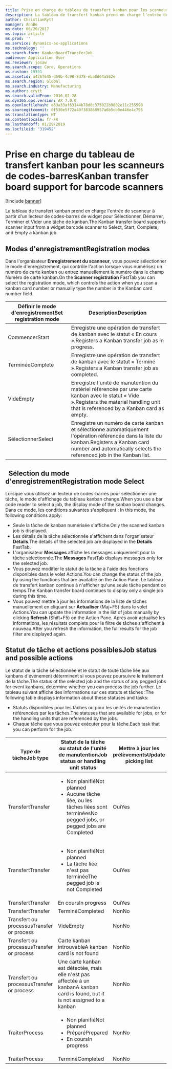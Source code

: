 ```yaml
---
title: Prise en charge du tableau de transfert kanban pour les scanneurs de codes-barres
description: La tableau de transfert kanban prend en charge l'entrée de scanneur à partir d'un lecteur de codes-barres de widget pour Sélectionner, Démarrer, Terminer et Vider une tâche de kanban.
author: ChristianRytt
manager: AnnBe
ms.date: 06/20/2017
ms.topic: article
ms.prod: ''
ms.service: dynamics-ax-applications
ms.technology: ''
ms.search.form: KanbanBoardTransferJob
audience: Application User
ms.reviewer: josaw
ms.search.scope: Core, Operations
ms.custom: 19391
ms.assetid: a426f645-d59b-4c98-8d78-eba8d64a562e
ms.search.region: Global
ms.search.industry: Manufacturing
ms.author: crytt
ms.search.validFrom: 2016-02-28
ms.dyn365.ops.version: AX 7.0.0
ms.openlocfilehash: e63a33af63144b78d0c375022b9802e11c255598
ms.sourcegitcommit: 0f530e5f72a40f383868957a6b5cb0e446e4c795
ms.translationtype: HT
ms.contentlocale: fr-FR
ms.lasthandoff: 01/29/2019
ms.locfileid: "319452"
---
```

# <a name="kanban-transfer-board-support-for-barcode-scanners"></a><span data-ttu-id="62d4f-103">Prise en charge du tableau de transfert kanban pour les scanneurs de codes-barres</span><span class="sxs-lookup"><span data-stu-id="62d4f-103">Kanban transfer board support for barcode scanners</span></span>

[!include [banner](../includes/banner.md)]

<span data-ttu-id="62d4f-104">La tableau de transfert kanban prend en charge l'entrée de scanneur à partir d'un lecteur de codes-barres de widget pour Sélectionner, Démarrer, Terminer et Vider une tâche de kanban.</span><span class="sxs-lookup"><span data-stu-id="62d4f-104">The Kanban transfer board supports scanner input from a widget barcode scanner to Select, Start, Complete, and Empty a kanban job.</span></span>

<a name="registration-modes"></a><span data-ttu-id="62d4f-105">Modes d'enregistrement</span><span class="sxs-lookup"><span data-stu-id="62d4f-105">Registration modes</span></span>
------------------

<span data-ttu-id="62d4f-106">Dans l'organisateur **Enregistrement du scanneur**, vous pouvez sélectionner le mode d'enregistrement, qui contrôle l'action lorsque vous numérisez un numéro de carte kanban ou entrez manuellement le numéro dans le champ Numéro de carte kanban.</span><span class="sxs-lookup"><span data-stu-id="62d4f-106">On the **Scanner registration** FastTab you can select the registration mode, which controls the action when you scan a kanban card number or manually type the number in the Kanban card number field.</span></span>

| <span data-ttu-id="62d4f-107">Définir le mode d'enregistrement</span><span class="sxs-lookup"><span data-stu-id="62d4f-107">Set registration mode</span></span> | <span data-ttu-id="62d4f-108">Description</span><span class="sxs-lookup"><span data-stu-id="62d4f-108">Description</span></span>                                                                                     |
|-----------------------|-------------------------------------------------------------------------------------------------|
| <span data-ttu-id="62d4f-109">Commencer</span><span class="sxs-lookup"><span data-stu-id="62d4f-109">Start</span></span>                 | <span data-ttu-id="62d4f-110">Enregistre une opération de transfert de kanban avec le statut « En cours ».</span><span class="sxs-lookup"><span data-stu-id="62d4f-110">Registers a Kanban transfer job as in progress.</span></span>                                                 |
| <span data-ttu-id="62d4f-111">Terminée</span><span class="sxs-lookup"><span data-stu-id="62d4f-111">Complete</span></span>              | <span data-ttu-id="62d4f-112">Enregistre une opération de transfert de kanban avec le statut « Terminé ».</span><span class="sxs-lookup"><span data-stu-id="62d4f-112">Registers a Kanban transfer job as completed.</span></span>                                                   |
| <span data-ttu-id="62d4f-113">Vide</span><span class="sxs-lookup"><span data-stu-id="62d4f-113">Empty</span></span>                 | <span data-ttu-id="62d4f-114">Enregistre l'unité de manutention du matériel référencée par une carte kanban avec le statut « Vide ».</span><span class="sxs-lookup"><span data-stu-id="62d4f-114">Registers the material handling unit that is referenced by a Kanban card as empty.</span></span>              |
| <span data-ttu-id="62d4f-115">Sélectionner</span><span class="sxs-lookup"><span data-stu-id="62d4f-115">Select</span></span>                | <span data-ttu-id="62d4f-116">Enregistre un numéro de carte kanban et sélectionne automatiquement l'opération référencée dans la liste du kanban.</span><span class="sxs-lookup"><span data-stu-id="62d4f-116">Registers a Kanban card number and automatically selects the referenced job in the Kanban list.</span></span> |

 
<span data-ttu-id="62d4f-117">Sélection du mode d'enregistrement</span><span class="sxs-lookup"><span data-stu-id="62d4f-117">Registration mode Select</span></span>
------------------------

<span data-ttu-id="62d4f-118">Lorsque vous utilisez un lecteur de codes-barres pour sélectionner une tâche, le mode d'affichage du tableau kanban change.</span><span class="sxs-lookup"><span data-stu-id="62d4f-118">When you use a bar code reader to select a job, the display mode of the kanban board changes.</span></span><span data-ttu-id="62d4f-119"> Dans ce mode, les conditions suivantes s'appliquent :</span><span class="sxs-lookup"><span data-stu-id="62d4f-119"> In this mode, the following conditions apply:</span></span>

-   <span data-ttu-id="62d4f-120">Seule la tâche de kanban numérisée s'affiche.</span><span class="sxs-lookup"><span data-stu-id="62d4f-120">Only the scanned kanban job is displayed.</span></span>
-   <span data-ttu-id="62d4f-121">Les détails de la tâche sélectionnée s'affichent dans l'organisateur **Détails**.</span><span class="sxs-lookup"><span data-stu-id="62d4f-121">The details of the selected job are displayed in the **Details** FastTab.</span></span>
-   <span data-ttu-id="62d4f-122">L'organisateur **Messages** affiche les messages uniquement pour la tâche sélectionnée.</span><span class="sxs-lookup"><span data-stu-id="62d4f-122">The **Messages** FastTab displays messages only for the selected job.</span></span>
-   <span data-ttu-id="62d4f-123">Vous pouvez modifier le statut de la tâche à l'aide des fonctions disponibles dans le volet Actions.</span><span class="sxs-lookup"><span data-stu-id="62d4f-123">You can change the status of the job by using the functions that are available on the Action Pane.</span></span> <span data-ttu-id="62d4f-124">Le tableau de transfert kanban continue à n'afficher qu'une seule tâche pendant ce temps.</span><span class="sxs-lookup"><span data-stu-id="62d4f-124">The Kanban transfer board continues to display only a single job during this time.</span></span>
-   <span data-ttu-id="62d4f-125">Vous pouvez mettre à jour les informations de la liste de tâches manuellement en cliquant sur **Actualiser** (Maj+F5) dans le volet Actions.</span><span class="sxs-lookup"><span data-stu-id="62d4f-125">You can update the information in the list of jobs manually by clicking **Refresh** (Shift+F5) on the Action Pane.</span></span> <span data-ttu-id="62d4f-126">Après avoir actualisé les informations, les résultats complets pour le filtre de tâches s'affichent à nouveau.</span><span class="sxs-lookup"><span data-stu-id="62d4f-126">After you refresh the information, the full results for the job filter are displayed again.</span></span>

## <a name="job-status-and-possible-actions"></a><span data-ttu-id="62d4f-127">Statut de tâche et actions possibles</span><span class="sxs-lookup"><span data-stu-id="62d4f-127">Job status and possible actions</span></span>
<span data-ttu-id="62d4f-128">Le statut de la tâche sélectionnée et le statut de toute tâche liée aux kanbans d'événement déterminent si vous pouvez poursuivre le traitement de la tâche.</span><span class="sxs-lookup"><span data-stu-id="62d4f-128">The status of the selected job and the status of any pegged jobs for event kanbans, determine whether you can process the job further.</span></span> <span data-ttu-id="62d4f-129">Le tableau suivant affiche des informations sur ces statuts et tâches :</span><span class="sxs-lookup"><span data-stu-id="62d4f-129">The following table displays information about these statuses and tasks:</span></span>
-   <span data-ttu-id="62d4f-130">Statuts disponibles pour les tâches ou pour les unités de manutention référencées par les tâches.</span><span class="sxs-lookup"><span data-stu-id="62d4f-130">The statuses that are available for jobs, or for the handling units that are referenced by the jobs.</span></span>
-   <span data-ttu-id="62d4f-131">Chaque tâche que vous pouvez exécuter pour la tâche.</span><span class="sxs-lookup"><span data-stu-id="62d4f-131">Each task that you can perform for the job.</span></span>

<table>
<colgroup>
<col width="12%" />
<col width="12%" />
<col width="12%" />
<col width="12%" />
<col width="12%" />
<col width="12%" />
<col width="12%" />
<col width="12%" />
</colgroup>
<thead>
<tr class="header">
<th><span data-ttu-id="62d4f-132">Type de tâche</span><span class="sxs-lookup"><span data-stu-id="62d4f-132">Job type</span></span></th>
<th><span data-ttu-id="62d4f-133">Statut de la tâche ou statut de l'unité de manutention</span><span class="sxs-lookup"><span data-stu-id="62d4f-133">Job status or handling unit status</span></span></th>
<th><span data-ttu-id="62d4f-134">Mettre à jour les prélèvements</span><span class="sxs-lookup"><span data-stu-id="62d4f-134">Update picking list</span></span></th>
<th><span data-ttu-id="62d4f-135">Commencer</span><span class="sxs-lookup"><span data-stu-id="62d4f-135">Start</span></span></th>
<th><span data-ttu-id="62d4f-136">Mettre à jour l'enregistrement</span><span class="sxs-lookup"><span data-stu-id="62d4f-136">Update registration</span></span></th>
<th><span data-ttu-id="62d4f-137">Terminée</span><span class="sxs-lookup"><span data-stu-id="62d4f-137">Complete</span></span></th>
<th><span data-ttu-id="62d4f-138">Vide</span><span class="sxs-lookup"><span data-stu-id="62d4f-138">Empty</span></span></th>
<th><span data-ttu-id="62d4f-139">Créer des kanbans d'événement</span><span class="sxs-lookup"><span data-stu-id="62d4f-139">Create event kanbans</span></span></th>
</tr>
</thead>
<tbody>
<tr class="odd">
<td><span data-ttu-id="62d4f-140">Transfert</span><span class="sxs-lookup"><span data-stu-id="62d4f-140">Transfer</span></span></td>
<td><ul>
<li><span data-ttu-id="62d4f-141">Non planifié</span><span class="sxs-lookup"><span data-stu-id="62d4f-141">Not planned</span></span></li>
<li><span data-ttu-id="62d4f-142">Aucune tâche liée, ou les tâches liées sont terminées</span><span class="sxs-lookup"><span data-stu-id="62d4f-142">No pegged jobs, or pegged jobs are Completed</span></span></li>
</ul></td>
<td><span data-ttu-id="62d4f-143">Oui</span><span class="sxs-lookup"><span data-stu-id="62d4f-143">Yes</span></span></td>
<td><span data-ttu-id="62d4f-144">Oui</span><span class="sxs-lookup"><span data-stu-id="62d4f-144">Yes</span></span></td>
<td><span data-ttu-id="62d4f-145">Oui</span><span class="sxs-lookup"><span data-stu-id="62d4f-145">Yes</span></span></td>
<td><span data-ttu-id="62d4f-146">Oui</span><span class="sxs-lookup"><span data-stu-id="62d4f-146">Yes</span></span></td>
<td><span data-ttu-id="62d4f-147">Non</span><span class="sxs-lookup"><span data-stu-id="62d4f-147">No</span></span></td>
<td><span data-ttu-id="62d4f-148">Oui</span><span class="sxs-lookup"><span data-stu-id="62d4f-148">Yes</span></span></td>
</tr>
<tr class="even">
<td><span data-ttu-id="62d4f-149">Transfert</span><span class="sxs-lookup"><span data-stu-id="62d4f-149">Transfer</span></span></td>
<td><ul>
<li><span data-ttu-id="62d4f-150">Non planifié</span><span class="sxs-lookup"><span data-stu-id="62d4f-150">Not planned</span></span></li>
<li><span data-ttu-id="62d4f-151">La tâche liée n'est pas terminée</span><span class="sxs-lookup"><span data-stu-id="62d4f-151">The pegged job is not Completed</span></span></li>
</ul></td>
<td><span data-ttu-id="62d4f-152">Oui</span><span class="sxs-lookup"><span data-stu-id="62d4f-152">Yes</span></span></td>
<td><span data-ttu-id="62d4f-153">Non</span><span class="sxs-lookup"><span data-stu-id="62d4f-153">No</span></span></td>
<td><span data-ttu-id="62d4f-154">Oui</span><span class="sxs-lookup"><span data-stu-id="62d4f-154">Yes</span></span></td>
<td><span data-ttu-id="62d4f-155">Non</span><span class="sxs-lookup"><span data-stu-id="62d4f-155">No</span></span></td>
<td><span data-ttu-id="62d4f-156">Non</span><span class="sxs-lookup"><span data-stu-id="62d4f-156">No</span></span></td>
<td><span data-ttu-id="62d4f-157">Non</span><span class="sxs-lookup"><span data-stu-id="62d4f-157">No</span></span></td>
</tr>
<tr class="odd">
<td><span data-ttu-id="62d4f-158">Transfert</span><span class="sxs-lookup"><span data-stu-id="62d4f-158">Transfer</span></span></td>
<td><span data-ttu-id="62d4f-159">En cours</span><span class="sxs-lookup"><span data-stu-id="62d4f-159">In progress</span></span></td>
<td><span data-ttu-id="62d4f-160">Oui</span><span class="sxs-lookup"><span data-stu-id="62d4f-160">Yes</span></span></td>
<td><span data-ttu-id="62d4f-161">Non</span><span class="sxs-lookup"><span data-stu-id="62d4f-161">No</span></span></td>
<td><span data-ttu-id="62d4f-162">Oui</span><span class="sxs-lookup"><span data-stu-id="62d4f-162">Yes</span></span></td>
<td><span data-ttu-id="62d4f-163">Oui</span><span class="sxs-lookup"><span data-stu-id="62d4f-163">Yes</span></span></td>
<td><span data-ttu-id="62d4f-164">Non</span><span class="sxs-lookup"><span data-stu-id="62d4f-164">No</span></span></td>
<td><span data-ttu-id="62d4f-165">Non</span><span class="sxs-lookup"><span data-stu-id="62d4f-165">No</span></span></td>
</tr>
<tr class="even">
<td><span data-ttu-id="62d4f-166">Transfert</span><span class="sxs-lookup"><span data-stu-id="62d4f-166">Transfer</span></span></td>
<td><span data-ttu-id="62d4f-167">Terminé</span><span class="sxs-lookup"><span data-stu-id="62d4f-167">Completed</span></span></td>
<td><span data-ttu-id="62d4f-168">Non</span><span class="sxs-lookup"><span data-stu-id="62d4f-168">No</span></span></td>
<td><span data-ttu-id="62d4f-169">Non</span><span class="sxs-lookup"><span data-stu-id="62d4f-169">No</span></span></td>
<td><span data-ttu-id="62d4f-170">Non</span><span class="sxs-lookup"><span data-stu-id="62d4f-170">No</span></span></td>
<td><span data-ttu-id="62d4f-171">Non</span><span class="sxs-lookup"><span data-stu-id="62d4f-171">No</span></span></td>
<td><span data-ttu-id="62d4f-172">Oui</span><span class="sxs-lookup"><span data-stu-id="62d4f-172">Yes</span></span></td>
<td><span data-ttu-id="62d4f-173">Non</span><span class="sxs-lookup"><span data-stu-id="62d4f-173">No</span></span></td>
</tr>
<tr class="odd">
<td><span data-ttu-id="62d4f-174">Transfert ou processus</span><span class="sxs-lookup"><span data-stu-id="62d4f-174">Transfer or process</span></span></td>
<td><span data-ttu-id="62d4f-175">Vide</span><span class="sxs-lookup"><span data-stu-id="62d4f-175">Empty</span></span></td>
<td><span data-ttu-id="62d4f-176">Non</span><span class="sxs-lookup"><span data-stu-id="62d4f-176">No</span></span></td>
<td><span data-ttu-id="62d4f-177">Non</span><span class="sxs-lookup"><span data-stu-id="62d4f-177">No</span></span></td>
<td><span data-ttu-id="62d4f-178">Non</span><span class="sxs-lookup"><span data-stu-id="62d4f-178">No</span></span></td>
<td><span data-ttu-id="62d4f-179">Non</span><span class="sxs-lookup"><span data-stu-id="62d4f-179">No</span></span></td>
<td><span data-ttu-id="62d4f-180">Non</span><span class="sxs-lookup"><span data-stu-id="62d4f-180">No</span></span></td>
<td><span data-ttu-id="62d4f-181">Non</span><span class="sxs-lookup"><span data-stu-id="62d4f-181">No</span></span></td>
</tr>
<tr class="even">
<td><span data-ttu-id="62d4f-182">Transfert ou processus</span><span class="sxs-lookup"><span data-stu-id="62d4f-182">Transfer or process</span></span></td>
<td><span data-ttu-id="62d4f-183">Carte kanban introuvable</span><span class="sxs-lookup"><span data-stu-id="62d4f-183">A kanban card is not found</span></span></td>
<td><span data-ttu-id="62d4f-184">Non</span><span class="sxs-lookup"><span data-stu-id="62d4f-184">No</span></span></td>
<td><span data-ttu-id="62d4f-185">Non</span><span class="sxs-lookup"><span data-stu-id="62d4f-185">No</span></span></td>
<td><span data-ttu-id="62d4f-186">Non</span><span class="sxs-lookup"><span data-stu-id="62d4f-186">No</span></span></td>
<td><span data-ttu-id="62d4f-187">Non</span><span class="sxs-lookup"><span data-stu-id="62d4f-187">No</span></span></td>
<td><span data-ttu-id="62d4f-188">Non</span><span class="sxs-lookup"><span data-stu-id="62d4f-188">No</span></span></td>
<td><span data-ttu-id="62d4f-189">Non</span><span class="sxs-lookup"><span data-stu-id="62d4f-189">No</span></span></td>
</tr>
<tr class="odd">
<td><span data-ttu-id="62d4f-190">Transfert ou processus</span><span class="sxs-lookup"><span data-stu-id="62d4f-190">Transfer or process</span></span></td>
<td><span data-ttu-id="62d4f-191">Une carte kanban est détectée, mais elle n'est pas affectée à un kanban</span><span class="sxs-lookup"><span data-stu-id="62d4f-191">A kanban card is found, but it is not assigned to a kanban</span></span></td>
<td><span data-ttu-id="62d4f-192">Non</span><span class="sxs-lookup"><span data-stu-id="62d4f-192">No</span></span></td>
<td><span data-ttu-id="62d4f-193">Non</span><span class="sxs-lookup"><span data-stu-id="62d4f-193">No</span></span></td>
<td><span data-ttu-id="62d4f-194">Non</span><span class="sxs-lookup"><span data-stu-id="62d4f-194">No</span></span></td>
<td><span data-ttu-id="62d4f-195">Non</span><span class="sxs-lookup"><span data-stu-id="62d4f-195">No</span></span></td>
<td><span data-ttu-id="62d4f-196">Non</span><span class="sxs-lookup"><span data-stu-id="62d4f-196">No</span></span></td>
<td><span data-ttu-id="62d4f-197">Non</span><span class="sxs-lookup"><span data-stu-id="62d4f-197">No</span></span></td>
</tr>
<tr class="even">
<td><span data-ttu-id="62d4f-198">Traiter</span><span class="sxs-lookup"><span data-stu-id="62d4f-198">Process</span></span></td>
<td><ul>
<li><span data-ttu-id="62d4f-199">Non planifié</span><span class="sxs-lookup"><span data-stu-id="62d4f-199">Not planned</span></span></li>
<li><span data-ttu-id="62d4f-200">Préparé</span><span class="sxs-lookup"><span data-stu-id="62d4f-200">Prepared</span></span></li>
<li><span data-ttu-id="62d4f-201">En cours</span><span class="sxs-lookup"><span data-stu-id="62d4f-201">In progress</span></span></li>
</ul></td>
<td><span data-ttu-id="62d4f-202">Non</span><span class="sxs-lookup"><span data-stu-id="62d4f-202">No</span></span></td>
<td><span data-ttu-id="62d4f-203">Non</span><span class="sxs-lookup"><span data-stu-id="62d4f-203">No</span></span></td>
<td><span data-ttu-id="62d4f-204">Non</span><span class="sxs-lookup"><span data-stu-id="62d4f-204">No</span></span></td>
<td><span data-ttu-id="62d4f-205">Non</span><span class="sxs-lookup"><span data-stu-id="62d4f-205">No</span></span></td>
<td><span data-ttu-id="62d4f-206">Non</span><span class="sxs-lookup"><span data-stu-id="62d4f-206">No</span></span></td>
<td><span data-ttu-id="62d4f-207">Non</span><span class="sxs-lookup"><span data-stu-id="62d4f-207">No</span></span></td>
</tr>
<tr class="odd">
<td><span data-ttu-id="62d4f-208">Traiter</span><span class="sxs-lookup"><span data-stu-id="62d4f-208">Process</span></span></td>
<td><span data-ttu-id="62d4f-209">Terminé</span><span class="sxs-lookup"><span data-stu-id="62d4f-209">Completed</span></span></td>
<td><span data-ttu-id="62d4f-210">Non</span><span class="sxs-lookup"><span data-stu-id="62d4f-210">No</span></span></td>
<td><span data-ttu-id="62d4f-211">Non</span><span class="sxs-lookup"><span data-stu-id="62d4f-211">No</span></span></td>
<td><span data-ttu-id="62d4f-212">Non</span><span class="sxs-lookup"><span data-stu-id="62d4f-212">No</span></span></td>
<td><span data-ttu-id="62d4f-213">Non</span><span class="sxs-lookup"><span data-stu-id="62d4f-213">No</span></span></td>
<td><span data-ttu-id="62d4f-214">Non</span><span class="sxs-lookup"><span data-stu-id="62d4f-214">No</span></span></td>
<td><span data-ttu-id="62d4f-215">Non</span><span class="sxs-lookup"><span data-stu-id="62d4f-215">No</span></span></td>
</tr>
</tbody>
</table>





